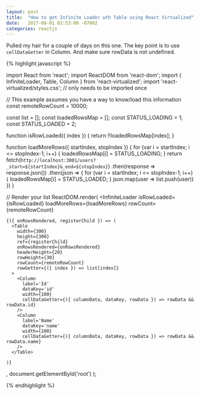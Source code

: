 ```yaml
---
layout: post
title:  "How to get Infinite Loader wth Table using React Virtualized"
date:   2017-08-01 03:53:00 -07002
categories: reactjs
---
```


Pulled my hair for a couple of days on this one. The key point is to use `cellDataGetter` in Column. And make sure rowData is not undefined.

{% highlight javascript %}

import React from 'react';
import ReactDOM from 'react-dom';
import { InfiniteLoader, Table, Column } from 'react-virtualized';
import 'react-virtualized/styles.css'; // only needs to be imported once

// This example assumes you have a way to know/load this information
const remoteRowCount = 10000;

const list = [];
const loadedRowsMap = [];
const STATUS_LOADING = 1;
const STATUS_LOADED = 2;

function isRowLoaded({ index }) {
  return !!loadedRowsMap[index];
}

function loadMoreRows({ startIndex, stopIndex }) {
  for (var i = startIndex; i <= stopIndex-1; i++) {
      loadedRowsMap[i] = STATUS_LOADING;
    }
  return fetch(`http://localhost:3001/users?_start=${startIndex}&_end=${stopIndex}`)
    .then(response => response.json())
    .then(json => {
      for (var i = startIndex; i <= stopIndex-1; i++) {
        loadedRowsMap[i] = STATUS_LOADED;
      }
      json.map(user => list.push(user))
    })
}

// Render your list
ReactDOM.render(
  <InfiniteLoader
    isRowLoaded={isRowLoaded}
    loadMoreRows={loadMoreRows}
    rowCount={remoteRowCount}
  >
    {({ onRowsRendered, registerChild }) => (
      <Table
        width={300}
        height={300}
        ref={registerChild}
        onRowsRendered={onRowsRendered}
        headerHeight={20}
        rowHeight={30}
        rowCount={remoteRowCount}
        rowGetter={({ index }) => list[index]}
      >
        <Column
          label='Id'
          dataKey='id'
          width={100}
          cellDataGetter={({ columnData, dataKey, rowData }) => rowData && rowData.id}
        />
        <Column
          label='Name'
          dataKey='name'
          width={100}
          cellDataGetter={({ columnData, dataKey, rowData }) => rowData && rowData.name}
        />
      </Table>

    )}
  </InfiniteLoader>,
  document.getElementById('root')
);

{% endhighlight %}